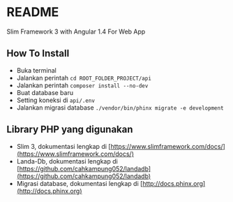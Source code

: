 # README #
Slim Framework 3 with Angular 1.4 For Web App

## How To Install ##

* Buka terminal
* Jalankan perintah `cd ROOT_FOLDER_PROJECT/api`
* Jalankan perintah `composer install --no-dev`
* Buat database baru
* Setting koneksi di `api/.env`
* Jalankan migrasi database `./vendor/bin/phinx migrate -e development`

## Library PHP yang digunakan ##

* Slim 3, dokumentasi lengkap di [https://www.slimframework.com/docs/](https://www.slimframework.com/docs/)
* Landa-Db, dokumentasi lengkap di [https://github.com/cahkampung052/landadb](https://github.com/cahkampung052/landadb)
* Migrasi database, dokumentasi lengkap di [http://docs.phinx.org](http://docs.phinx.org)
